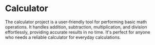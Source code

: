 # Calculator
The calculator project is a user-friendly tool for performing basic math operations. It handles addition, subtraction, multiplication, and division effortlessly, providing accurate results in no time. It's perfect for anyone who needs a reliable calculator for everyday calculations.
